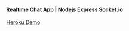 #### Realtime Chat App | Nodejs Express Socket.io

[Heroku Demo](https://realtime-chat-app-32.herokuapp.com/)
